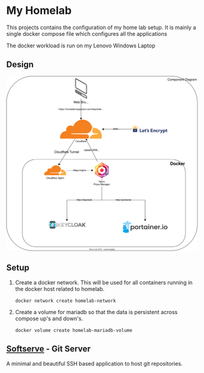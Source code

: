 # My Homelab

This projects contains the configuration of my home lab setup.
It is mainly a single docker compose file which configures all the applications

<!-- , exposed with a traefik reverse proxy exposing it to the web. -->

The docker workload is run on my Lenovo Windows Laptop

## Design

![](component-diagram.drawio.svg)

<!-- ## [Traefik](https://doc.traefik.io/traefik/) reverse proxy

Traefik allows the applications in my home lab to be exposed to the intenet as a reverse proxy. It is also used for SSL termination. -->

## Setup

1. Create a docker network. This will be used for all containers running in the docker host related to homelab.
   ```
   docker network create homelab-network
   ```
1. Create a volume for mariadb so that the data is persistent across compose up's and down's.
   ```
   docker volume create homelab-mariadb-volume
   ```

## [Softserve](https://github.com/charmbracelet/soft-serve) - Git Server

A minimal and beautiful SSH based application to host git repositories.
